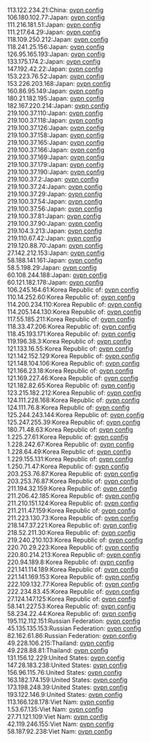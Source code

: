 113.122.234.21:China: [ovpn config](vpn/113_122_234_21.ovpn)  
106.180.102.77:Japan: [ovpn config](vpn/106_180_102_77.ovpn)  
111.216.181.51:Japan: [ovpn config](vpn/111_216_181_51.ovpn)  
111.217.64.29:Japan: [ovpn config](vpn/111_217_64_29.ovpn)  
118.109.250.212:Japan: [ovpn config](vpn/118_109_250_212.ovpn)  
118.241.25.156:Japan: [ovpn config](vpn/118_241_25_156.ovpn)  
126.95.165.193:Japan: [ovpn config](vpn/126_95_165_193.ovpn)  
133.175.174.2:Japan: [ovpn config](vpn/133_175_174_2.ovpn)  
147.192.42.22:Japan: [ovpn config](vpn/147_192_42_22.ovpn)  
153.223.76.52:Japan: [ovpn config](vpn/153_223_76_52.ovpn)  
153.226.203.168:Japan: [ovpn config](vpn/153_226_203_168.ovpn)  
160.86.95.149:Japan: [ovpn config](vpn/160_86_95_149.ovpn)  
180.21.182.195:Japan: [ovpn config](vpn/180_21_182_195.ovpn)  
182.167.220.214:Japan: [ovpn config](vpn/182_167_220_214.ovpn)  
219.100.37.110:Japan: [ovpn config](vpn/219_100_37_110.ovpn)  
219.100.37.118:Japan: [ovpn config](vpn/219_100_37_118.ovpn)  
219.100.37.126:Japan: [ovpn config](vpn/219_100_37_126.ovpn)  
219.100.37.158:Japan: [ovpn config](vpn/219_100_37_158.ovpn)  
219.100.37.165:Japan: [ovpn config](vpn/219_100_37_165.ovpn)  
219.100.37.166:Japan: [ovpn config](vpn/219_100_37_166.ovpn)  
219.100.37.169:Japan: [ovpn config](vpn/219_100_37_169.ovpn)  
219.100.37.179:Japan: [ovpn config](vpn/219_100_37_179.ovpn)  
219.100.37.190:Japan: [ovpn config](vpn/219_100_37_190.ovpn)  
219.100.37.2:Japan: [ovpn config](vpn/219_100_37_2.ovpn)  
219.100.37.24:Japan: [ovpn config](vpn/219_100_37_24.ovpn)  
219.100.37.29:Japan: [ovpn config](vpn/219_100_37_29.ovpn)  
219.100.37.54:Japan: [ovpn config](vpn/219_100_37_54.ovpn)  
219.100.37.56:Japan: [ovpn config](vpn/219_100_37_56.ovpn)  
219.100.37.81:Japan: [ovpn config](vpn/219_100_37_81.ovpn)  
219.100.37.90:Japan: [ovpn config](vpn/219_100_37_90.ovpn)  
219.104.3.213:Japan: [ovpn config](vpn/219_104_3_213.ovpn)  
219.110.67.42:Japan: [ovpn config](vpn/219_110_67_42.ovpn)  
219.120.88.70:Japan: [ovpn config](vpn/219_120_88_70.ovpn)  
27.142.212.153:Japan: [ovpn config](vpn/27_142_212_153.ovpn)  
58.188.141.161:Japan: [ovpn config](vpn/58_188_141_161.ovpn)  
58.5.198.29:Japan: [ovpn config](vpn/58_5_198_29.ovpn)  
60.108.244.188:Japan: [ovpn config](vpn/60_108_244_188.ovpn)  
60.121.182.178:Japan: [ovpn config](vpn/60_121_182_178.ovpn)  
106.245.164.61:Korea Republic of: [ovpn config](vpn/106_245_164_61.ovpn)  
110.14.252.60:Korea Republic of: [ovpn config](vpn/110_14_252_60.ovpn)  
114.200.234.110:Korea Republic of: [ovpn config](vpn/114_200_234_110.ovpn)  
114.205.144.130:Korea Republic of: [ovpn config](vpn/114_205_144_130.ovpn)  
117.55.185.211:Korea Republic of: [ovpn config](vpn/117_55_185_211.ovpn)  
118.33.47.206:Korea Republic of: [ovpn config](vpn/118_33_47_206.ovpn)  
118.45.193.171:Korea Republic of: [ovpn config](vpn/118_45_193_171.ovpn)  
119.196.38.3:Korea Republic of: [ovpn config](vpn/119_196_38_3.ovpn)  
121.133.16.55:Korea Republic of: [ovpn config](vpn/121_133_16_55.ovpn)  
121.142.152.129:Korea Republic of: [ovpn config](vpn/121_142_152_129.ovpn)  
121.148.104.106:Korea Republic of: [ovpn config](vpn/121_148_104_106.ovpn)  
121.166.23.18:Korea Republic of: [ovpn config](vpn/121_166_23_18.ovpn)  
121.169.227.46:Korea Republic of: [ovpn config](vpn/121_169_227_46.ovpn)  
121.182.82.65:Korea Republic of: [ovpn config](vpn/121_182_82_65.ovpn)  
123.215.182.212:Korea Republic of: [ovpn config](vpn/123_215_182_212.ovpn)  
124.111.228.168:Korea Republic of: [ovpn config](vpn/124_111_228_168.ovpn)  
124.111.76.8:Korea Republic of: [ovpn config](vpn/124_111_76_8.ovpn)  
125.244.243.144:Korea Republic of: [ovpn config](vpn/125_244_243_144.ovpn)  
125.247.255.39:Korea Republic of: [ovpn config](vpn/125_247_255_39.ovpn)  
180.71.48.63:Korea Republic of: [ovpn config](vpn/180_71_48_63.ovpn)  
1.225.27.61:Korea Republic of: [ovpn config](vpn/1_225_27_61.ovpn)  
1.228.242.67:Korea Republic of: [ovpn config](vpn/1_228_242_67.ovpn)  
1.228.64.49:Korea Republic of: [ovpn config](vpn/1_228_64_49.ovpn)  
1.229.155.131:Korea Republic of: [ovpn config](vpn/1_229_155_131.ovpn)  
1.250.71.47:Korea Republic of: [ovpn config](vpn/1_250_71_47.ovpn)  
203.253.76.87:Korea Republic of: [ovpn config](vpn/203_253_76_87.ovpn)  
203.253.76.87:Korea Republic of: [ovpn config](vpn/203_253_76_87.ovpn)  
211.194.32.159:Korea Republic of: [ovpn config](vpn/211_194_32_159.ovpn)  
211.206.42.185:Korea Republic of: [ovpn config](vpn/211_206_42_185.ovpn)  
211.210.151.124:Korea Republic of: [ovpn config](vpn/211_210_151_124.ovpn)  
211.211.47.159:Korea Republic of: [ovpn config](vpn/211_211_47_159.ovpn)  
211.223.130.73:Korea Republic of: [ovpn config](vpn/211_223_130_73.ovpn)  
218.147.37.221:Korea Republic of: [ovpn config](vpn/218_147_37_221.ovpn)  
218.52.211.30:Korea Republic of: [ovpn config](vpn/218_52_211_30.ovpn)  
219.240.210.103:Korea Republic of: [ovpn config](vpn/219_240_210_103.ovpn)  
220.70.29.223:Korea Republic of: [ovpn config](vpn/220_70_29_223.ovpn)  
220.80.214.213:Korea Republic of: [ovpn config](vpn/220_80_214_213.ovpn)  
220.94.189.8:Korea Republic of: [ovpn config](vpn/220_94_189_8.ovpn)  
221.141.114.189:Korea Republic of: [ovpn config](vpn/221_141_114_189.ovpn)  
221.141.169.153:Korea Republic of: [ovpn config](vpn/221_141_169_153.ovpn)  
222.109.132.77:Korea Republic of: [ovpn config](vpn/222_109_132_77.ovpn)  
222.234.83.45:Korea Republic of: [ovpn config](vpn/222_234_83_45.ovpn)  
27.124.147.125:Korea Republic of: [ovpn config](vpn/27_124_147_125.ovpn)  
58.141.227.53:Korea Republic of: [ovpn config](vpn/58_141_227_53.ovpn)  
58.234.22.44:Korea Republic of: [ovpn config](vpn/58_234_22_44.ovpn)  
195.112.112.151:Russian Federation: [ovpn config](vpn/195_112_112_151.ovpn)  
45.135.135.153:Russian Federation: [ovpn config](vpn/45_135_135_153.ovpn)  
82.162.61.86:Russian Federation: [ovpn config](vpn/82_162_61_86.ovpn)  
49.228.106.215:Thailand: [ovpn config](vpn/49_228_106_215.ovpn)  
49.228.88.81:Thailand: [ovpn config](vpn/49_228_88_81.ovpn)  
131.156.12.229:United States: [ovpn config](vpn/131_156_12_229.ovpn)  
147.28.183.238:United States: [ovpn config](vpn/147_28_183_238.ovpn)  
156.96.115.76:United States: [ovpn config](vpn/156_96_115_76.ovpn)  
163.182.174.159:United States: [ovpn config](vpn/163_182_174_159.ovpn)  
173.198.248.39:United States: [ovpn config](vpn/173_198_248_39.ovpn)  
193.122.146.9:United States: [ovpn config](vpn/193_122_146_9.ovpn)  
113.166.128.178:Viet Nam: [ovpn config](vpn/113_166_128_178.ovpn)  
1.53.67.135:Viet Nam: [ovpn config](vpn/1_53_67_135.ovpn)  
27.71.121.109:Viet Nam: [ovpn config](vpn/27_71_121_109.ovpn)  
42.119.246.155:Viet Nam: [ovpn config](vpn/42_119_246_155.ovpn)  
58.187.92.238:Viet Nam: [ovpn config](vpn/58_187_92_238.ovpn)  
